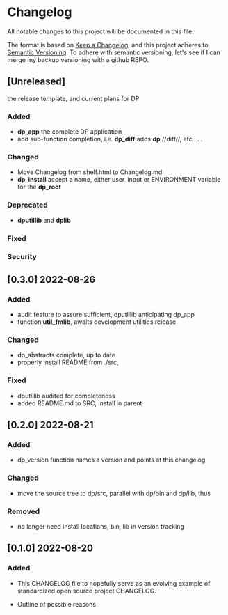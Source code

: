 
# Changelog

All notable changes to this project will be documented in this file.

The format is based on [Keep a
Changelog](https://keepachangelog.com/en/1.0.0/), and this project
adheres to [Semantic Versioning](https://semver.org/spec/v2.0.0.html).
To adhere with semantic versioning, let's see if I can merge my backup
versioning with a github REPO.

## [Unreleased]

  the release template, and current plans for DP

### Added

* **dp_app** the complete DP application
* add sub-function completion, i.e.  **dp_diff** adds **dp** //diff//,
  etc . . .

### Changed

* Move Changelog from shelf.html to Changelog.md
* **dp_install** accept a name, either user_input or ENVIRONMENT
  variable for the **dp_root**

### Deprecated

* **dputillib** and **dplib**

### Fixed

### Security


## [0.3.0] 2022-08-26

### Added

* audit feature to assure sufficient, dputillib anticipating dp_app
* function **util_fmlib**, awaits development utilities release

### Changed

* dp_abstracts complete, up to date
* properly install README from ./src,

### Fixed

* dputillib audited for completeness
* added README.md to SRC, install in parent

## [0.2.0]  2022-08-21

### Added

+ dp_version function names a version and points at this changelog

### Changed

+ move the source tree to dp/src, parallel with dp/bin and dp/lib, thus

### Removed

+ no longer need install locations, bin, lib in version tracking

## [0.1.0] 2022-08-20

### Added

* This CHANGELOG file to hopefully serve as an evolving example of
  standardized open source project CHANGELOG.

*  Outline of possible reasons

